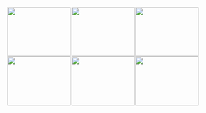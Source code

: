 <img src="https://skygpt.oss-accelerate.aliyuncs.com/gpt/1729564776746011.png" align="left" style="margin-right: 0.1rem; width:  9rem; height: 7rem;" />
<img src="https://skygpt.oss-accelerate.aliyuncs.com/gpt/28ace62d-0cb4-41a9-b3d3-070dfb67e6f2.png" align="left" style="margin-right: 0.1rem; width:  9rem; height: 7rem;" />
<img src="https://skygpt.oss-accelerate.aliyuncs.com/gpt/1729563584616086.png" align="left" style="margin-right: 0.1rem; width:  9rem; height: 7rem;" />
<img src="https://skygpt.oss-accelerate.aliyuncs.com/gpt/1729564261245951.png" align="left" style="margin-right: 0.1rem; width:  9rem; height: 7rem;" />
<img src="https://skygpt.oss-accelerate.aliyuncs.com/gpt/1729565742387830.png" align="left" style="margin-right: 0.1rem; width:  9rem; height: 7rem;" />
<img src="https://skygpt.oss-accelerate.aliyuncs.com/gpt/1729565747512671.png" align="left" style=" width:  9rem; height: 7rem;" />
